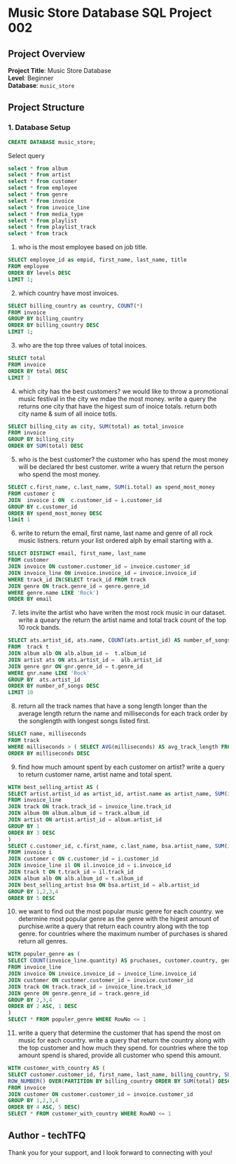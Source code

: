 # Music Store Database SQL Project 002

## Project Overview

**Project Title**: Music Store Database  
**Level**: Beginner  
**Database**: `music_store`

## Project Structure

### 1. Database Setup

```sql
CREATE DATABASE music_store;
```


Select query

```sql
select * from album
select * from artist
select * from customer
select * from employee
select * from genre
select * from invoice
select * from invoice_line
select * from media_type
select * from playlist
select * from playlist_track
select * from track
```


1. who is the most employee based on job title.

```sql
SELECT employee_id as empid, first_name, last_name, title
FROM employee
ORDER BY levels DESC
LIMIT 1;
```


2. which country have most invoices.

```sql
SELECT billing_country as country, COUNT(*)
FROM invoice
GROUP BY billing_country
ORDER BY billing_country DESC
LIMIT 1;
```


3. who are the top three values of total inoices.

```sql
SELECT total
FROM invoice
ORDER BY total DESC
LIMIT 3
```


4. which city has the best customers? we would like to throw a promotional music festival in the city we mdae the most money. write a query the returns one city that have the higest sum of inoice totals. return both city name & sum of all inoice totls.

```sql
SELECT billing_city as city, SUM(total) as total_invoice
FROM invoice 
GROUP BY billing_city
ORDER BY SUM(total) DESC
```


5. who is the best customer? the customer who has spend the most money will be declared thr best customer. write a wuery that return the person who spend the most money.

```sql
SELECT c.first_name, c.last_name, SUM(i.total) as spend_most_money
FROM customer c 
JOIN  invoice i ON  c.customer_id = i.customer_id
GROUP BY c.customer_id
ORDER BY spend_most_money DESC
limit 1
```


6. write to return the email, first name, last name and genre of all rock music listners. return your list ordered alph by email starting with a.

```sql
SELECT DISTINCT email, first_name, last_name 
FROM customer
JOIN invoice ON customer.customer_id = invoice.customer_id
JOIN invoice_line ON invoice.invoice_id = invoice.invoice_id
WHERE track_id IN(SELECT track_id FROM track
JOIN genre ON track.genre_id = genre.genre_id
WHERE genre.name LIKE 'Rock')
ORDER BY email
```


7. lets invite the artist who have writen the most rock music in our dataset. write a queary the return the artist name and total track count of the top 10 rock bands.

```sql
SELECT ats.artist_id, ats.name, COUNT(ats.artist_id) AS number_of_songs
FROM  track t
JOIN album alb ON alb.album_id =  t.album_id
JOIN artist ats ON ats.artist_id =  alb.artist_id
JOIN genre gnr ON gnr.genre_id = t.genre_id
WHERE gnr.name LIKE 'Rock'
GROUP BY  ats.artist_id
ORDER BY number_of_songs DESC
LIMIT 10
```


8. return all the track names that have a song length longer than the average length return the name and milliseconds for each track order by the songlength with longest songs listed first.

```sql
SELECT name, milliseconds
FROM track
WHERE milliseconds > ( SELECT AVG(milliseconds) AS avg_track_length FROM track)
ORDER BY milliseconds DESC
```


9. find how much amount spent by each customer on artist? write a query to return customer name, artist name and total spent.

```sql
WITH best_selling_artist AS (
SELECT artist.artist_id as artist_id, artist.name as artist_name, SUM(invoice_line.unit_price * invoice_line.quantity) as amount
FROM invoice_line
JOIN track ON track.track_id = invoice_line.track_id
JOIN album ON album.album_id = track.album_id
JOIN artist ON artist.artist_id = album.artist_id
GROUP BY 1
ORDER BY 3 DESC
)
SELECT c.customer_id, c.first_name, c.last_name, bsa.artist_name, SUM(il.unit_price * il.quantity) AS amount_spent
FROM invoice i
JOIN customer c ON c.customer_id = i.customer_id
JOIN invoice_line il ON il.invoice_id = i.invoice_id
JOIN track t ON t.track_id = il.track_id
JOIN album alb ON alb.album_id = t.album_id
JOIN best_selling_artist bsa ON bsa.artist_id = alb.artist_id
GROUP BY 1,2,3,4
ORDER BY 5 DESC
```


10. we want to find out the most popular music genre for each country. we determine most popular genre as the genre with the higest amount of purchise.write a query that return each country along with the top genre. for countries where the maximum number of purchases is shared return all genres.

```sql
WITH populer_genre as (
SELECT COUNT(invoice_line.quantity) AS pruchases, customer.country, genre.name, genre.genre_id,ROW_NUMBER() OVER(PARTITION BY customer.country ORDER BY COUNT(invoice_line.quantity)DESC) AS RowNo
FROM invoice_line
JOIN invoice ON invoice.invoice_id = invoice_line.invoice_id
JOIN customer ON customer.customer_id = invoice.customer_id
JOIN track ON track.track_id = invoice_line.track_id
JOIN genre ON genre.genre_id = track.genre_id
GROUP BY 2,3,4
ORDER BY 2 ASC, 1 DESC
)
SELECT * FROM populer_genre WHERE RowNo <= 1
```


11. write a query that determine the customer that has spend the most on music for each country. write a query that return the country along with the top customer and how much they spend. for countries where the top amount spend is shared, provide all customer who spend this amount.

```sql
WITH customer_with_country AS (
SELECT customer.customer_id, first_name, last_name, billing_country, SUM(total) AS total_spending,
ROW_NUMBER() OVER(PARTITION BY billing_country ORDER BY SUM(total) DESC) AS RowNO
FROM invoice
JOIN customer ON customer.customer_id = invoice.customer_id
GROUP BY 1,2,3,4
ORDER BY 4 ASC, 5 DESC)
SELECT * FROM customer_with_country WHERE RowNO <= 1
```


## Author - techTFQ

Thank you for your support, and I look forward to connecting with you!
